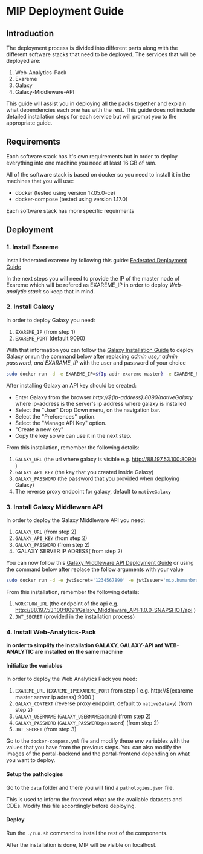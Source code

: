 # MIP Deployment Guide

## Introduction

The deployment process is divided into different parts along with the different software stacks that need to be deployed. The services that will be deployed are:

1. Web-Analytics-Pack
2. Exareme
3. Galaxy
4. Galaxy-Middleware-API

This guide will assist you in deploying all the packs together and explain what dependencies each one has with the rest. This guide does not include detailed installation steps for each service but will prompt you to the appropriate guide.

## Requirements

Each software stack has it's own requirements but in order to deploy everything into one machine you need at least 16 GB of ram.

All of the software stack is based on docker so you need to install it in the machines that you will use:

- docker (tested using version 17.05.0-ce)
- docker-compose (tested using version 1.17.0)

Each software stack has more specific requirments

## Deployment

### 1. Install Exareme

Install federated exareme by following this guide:
[Federated Deployment Guide](https://github.com/madgik/exareme/tree/master/Federated-Deployment)

In the next steps you will need to provide the IP of the master node of Exareme which will be refered as EXAREME_IP in order to deploy *Web-analytic stack*  so keep that in mind.

### 2. Install Galaxy

In order to deploy Galaxy you need:

1. `EXAREME_IP` (from step 1)
2. `EXAREME_PORT` (default 9090)

With that information you can follow the [Galaxy Installation Guide](https://github.com/madgik/galaxy/) to deploy Galaxy or run the command below after replacing  *admin use,r admin password, and EXARAME_IP* with the user and password of your choice
```bash
sudo docker run -d -e EXAREME_IP=${Ip-addr exareme master} -e EXAREME_PORT=9090 -p 8090:80 hbpmip/galaxy:v1.2.2 /bin/bash -c "htpasswd -bc /etc/apache2/htpasswd ${admin user} ${admin-passwor}d && ./createExaremeVariables.sh && /etc/init.d/apache2 restart && ./run.sh"


```

After installing Galaxy an API key should be created:

- Enter Galaxy from the browser *http://${ip-address}:8090/nativeGalaxy* where ip-address is the server's ip address where galaxy is installed
- Select the "User" Drop Down menu, on the navigation bar.
- Select the "Preferences" option.
- Select the "Manage API Key" option.
- "Create a new key"
- Copy the key so we can use it in the next step.

From this installation, remember the following details:

1. `GALAXY_URL` (the url where galaxy is visible e.g. http://88.197.53.100:8090/ )
2. `GALAXY_API_KEY` (the key that you created inside Galaxy)
3. `GALAXY_PASSWORD` (the password that you provided when deploying Galaxy)
4. The reverse proxy endpoint for galaxy, default to `nativeGalaxy`

### 3. Install Galaxy Middleware API

In order to deploy the Galaxy Middleware API you need:

1. `GALAXY_URL` (from step 2)
2. `GALAXY_API_KEY` (from step 2)
3. `GALAXY_PASSWORD` (from step 2)
4. `GALAXY SERVER IP ADRESS( from step 2)

You can now follow this [Galaxy Middleware API Deployment Guide](https://github.com/madgik/Galaxy_Middleware_API/) or using the command below after replace the follow arguments with your value
```bash
sudo docker run -d -e jwtSecret='1234567890' -e jwtIssuer='mip.humanbrainproject.eu' -e galaxyURL='http://${GALAXY SERVER IP ADRESS}:8090/' -e galaxyApiKey='${GALAXY_API_KEY}' -e galaxyReverseProxyUsername='admin' -e galaxyReverseProxyPassword='${GALAXY_PASSWORD}' -p 8091:8080 hbpmip/galaxy_middleware_api:v0.3.1

```

From this installation, remember the following details:

1. `WORKFLOW_URL` (the endpoint of the api e.g. http://88.197.53.100:8091/Galaxy_Middleware_API-1.0.0-SNAPSHOT/api )
1. `JWT_SECRET` (provided in the installation process)

### 4. Install Web-Analytics-Pack
**in order to simplify the installation GALAXY, GALAXY-API anf WEB-ANALYTIC are installed on the same machine**
#### Initialize the variables

In order to deploy the Web Analytics Pack you need:

1. `EXAREME_URL` (`EXAREME_IP`:`EXAREME_PORT` from step 1 e.g. http://${exareme master server ip adress}:9090 )
2. `GALAXY_CONTEXT` (reverse proxy endpoint, default to `nativeGalaxy`) (from step 2)
3. `GALAXY_USERNAME` (`GALAXY_USERNAME`:`admin`) (from step 2)
4. `GALAXY_PASSWORD` (`GALAXY_PASSWORD`:`password`) (from step 2)
5. `JWT_SECRET` (from step 3)

Go to the `docker-compose.yml` file and modify these env variables with the values that you have from the previous steps. You can also modify the images of the portal-backend and the portal-frontend depending on what you want to deploy.

#### Setup the pathologies

Go to the `data` folder and there you will find a `pathologies.json` file.

This is used to inform the frontend what are the available datasets and CDEs. Modify this file accordingly before deploying.

#### Deploy

Run the `./run.sh` command to install the rest of the components.

After the installation is done, MIP will be visible on localhost.
